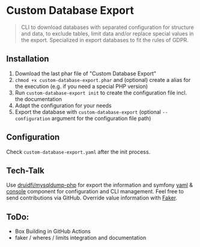 # Custom Database Export

> CLI to download databases with separated configuration for structure and data, to exclude tables, limit data and/or replace special values in the export.
> Specialized in export databases to fit the rules of GDPR. 

## Installation

1. Download the last phar file of "Custom Database Export"
2. `chmod +x custom-database-export.phar` and (optional) create a alias for the execution (e.g. if you need a special PHP version)
3. Run `custom-database-export init` to create the configuration file incl. the documentation
4. Adapt the configuration for your needs
5. Export the database with `custom-database-export` (optional `--configuration` argument for the configuration file path)

## Configuration

Check `custom-database-export.yaml` after the init process.

## Tech-Talk

Use [druidfi/mysqldump-php](https://github.com/druidfi/mysqldump-php) for export the information and symfony [yaml](https://symfony.com/doc/current/components/yaml.html) & [console](https://symfony.com/doc/current/components/console.html) component for configuration and CLI management. Feel free to send contributions via GitHub. Override value information with [Faker](https://fakerphp.github.io/).

## ToDo:

- Box Building in GitHub Actions
- faker / wheres / limits integration and documentation
